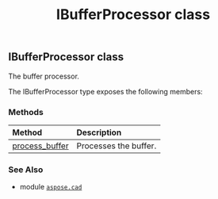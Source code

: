 ﻿---
title: IBufferProcessor class
second_title: Aspose.CAD for Python via .NET API References
description: 
type: docs
weight: 150
url: /python-net/aspose.cad/ibufferprocessor/
is_root: false
---

## IBufferProcessor class

The buffer processor.



The IBufferProcessor type exposes the following members:

### Methods
| Method | Description |
| :- | :- |
| [process_buffer](/cad/python-net/aspose.cad/ibufferprocessor/process_buffer/#bytes-int) | Processes the buffer. |



### See Also
* module [`aspose.cad`](..)
